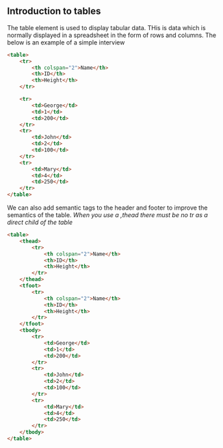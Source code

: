 ## Introduction to tables

The table element is used to display tabular data. THis is data which is normally displayed in a spreadsheet in the form of rows and columns.
The below is an example of a simple interview

```html
<table>
	<tr>
		<th colspan="2">Name</th>
		<th>ID</th>
		<th>Height</th>
	</tr>

	<tr>
		<td>George</td>
		<td>1</td>
		<td>200</td>
	</tr>
	<tr>
		<td>John</td>
		<td>2</td>
		<td>100</td>
	</tr>
	<tr>
		<td>Mary</td>
		<td>4</td>
		<td>250</td>
	</tr>
</table>
```

We can also add semantic tags to the header and footer to improve the semantics of the table.
_When you use a ,thead there must be no tr as a direct child of the table_

```html
<table>
	<thead>
		<tr>
			<th colspan="2">Name</th>
			<th>ID</th>
			<th>Height</th>
		</tr>
	</thead>
	<tfoot>
		<tr>
			<th colspan="2">Name</th>
			<th>ID</th>
			<th>Height</th>
		</tr>
	</tfoot>
	<tbody>
		<tr>
			<td>George</td>
			<td>1</td>
			<td>200</td>
		</tr>
		<tr>
			<td>John</td>
			<td>2</td>
			<td>100</td>
		</tr>
		<tr>
			<td>Mary</td>
			<td>4</td>
			<td>250</td>
		</tr>
	</tbody>
</table>
```
